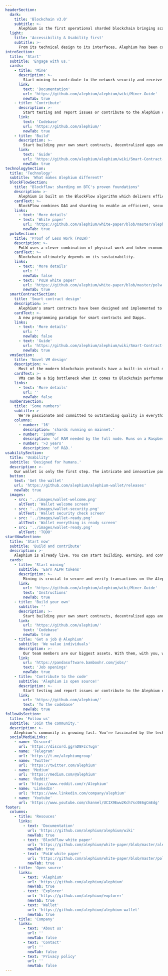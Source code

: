 ```yaml
---
headerSection:
  dark:
    title: 'Blockchain v3.0'
    subtitle: >-
      Alephium is the first operational sharded blockchain bringing scalability, ETH-inspired secure smart contracts, and energy efficiency to Bitcoin's proven core technologies while ensuring better performance.
  light:
    title: 'Accessibility & Usability first'
    subtitle: >-
      From its technical design to its interfaces, Alephium has been created with usability and accessibility in mind. It's made to support powerful, scalable yet user-friendly decentralized applications and protocols.
introSection:
  title: 'Start'
  subtitle: 'Engage with us.'
  cards:
    - title: 'Mine'
      description: >-
        Start mining to contribute to the network security and receive ALPH rewards.
      link:
        text: 'Documentation'
        url: 'https://github.com/alephium/alephium/wiki/Miner-Guide'
        newTab: true
    - title: 'Contribute'
      description: >-
        Start testing and report issues or contribute to the Alephium codebase.
      link:
        text: 'Codebase'
        url: 'https://github.com/alephium/'
        newTab: true
    - title: 'Build'
      description: >-
        Start building your own smart contracts, decentralized apps and protocols.
      link:
        text: 'Guide'
        url: 'https://github.com/alephium/alephium/wiki/Smart-Contract-Guide'
        newTab: true
technologySection:
  title: 'Technology'
  subtitle: 'What makes Alephium different?'
  blockFlowSection:
    title: "Blockflow: sharding on BTC's proven foundations"
    description: >-
      Alephium is built on the BlockFlow algorithm which delivers efficient and practical UTXO sharding. Inspired by distributed computing models, it combines DAG (Directed Acyclic Graph) and sharding. Much more lightweight than other sharding methods, BlockFlow also natively supports single-step cross shard transaction making Alephium user-experience just as convenient as any single chain platform.
    cardText: >-
      BlockFlow combines DAG and sharding to enable an efficient, secure and verifiable consensus algorithm.
    links:
      - text: 'More details'
      - text: 'White paper'
        url: 'https://github.com/alephium/white-paper/blob/master/alephium.pdf'
        newTab: true
  polwSection:
    title: 'Proof of Less Work (PoLW)'
    description: >-
      PoLW uses a clever combination of physical work and token economics to dynamically adjust the work required to mine new blocks, ensuring a reduced energy footprint compared to classic Nakamoto PoW mining.
    cardText: >-
      Blockchain ultimately depends on its sustainability.
    links:
      - text: 'More details'
        url: ''
        newTab: false
      - text: 'PoLW white paper'
        url: 'https://github.com/alephium/white-paper/blob/master/polw.pdf'
        newTab: true
  smartContractSection:
    title: 'Smart contract design'
    description: >-
      Alephium's smart contracts have been designed and implemented to be scalable, functional, practical with a focus on security and reduced state usage. Its stateful UTXO model combines the advantages of both eUTXO model and account model.
    cardText: >-
      A new programming paradigm for smart contracts and Dapps.
    links:
      - text: 'More details'
        url: ''
        newTab: false
      - text: 'Guide'
        url: 'https://github.com/alephium/alephium/wiki/Smart-Contract-Guide'
        newTab: true
  vmsSection:
    title: 'Novel VM design'
    description: >-
      Most of the modern blockchain protocols have a built-in virtual machine for general computing to implement useful and complex decentralized applications. In Alephium, we shift from a code-centric approach to a data-centric approach and enable access and parse information from data payload of UTXOs. As a result, our script system is as powerful as a general virtual machine.
    cardText: >-
      VMs can be a big bottleneck when it comes to Blockchain performances. Not on Alephium.
    links:
      - text: 'More details'
        url: ''
        newTab: false
  numbersSection:
    title: 'Some numbers'
    subtitle: >-
      We're passionate and committed to outstanding quality in everything we do. We took the necessary time to transform theory to actual technologies.
    columns:
      - number: '16'
        description: 'shards running on mainnet.'
      - number: '100MB'
        description: 'of RAM needed by the full node. Runs on a Raspberry-PI.'
      - number: '>3 years'
        description: 'of R&D.'
usabilitySection:
  title: 'Usability'
  subtitle: 'Designed for humans.'
  description: >-
    Our wallet is only the first step. The intricate and innovative parts of technology should be at reach, without becoming an obstacle to accessibility and usability. Alephium aims at placing the user at the center, regardless of their skills.
  button:
    text: 'Get the wallet'
    url: 'https://github.com/alephium/alephium-wallet/releases'
    newTab: true
  images:
    - src: '../images/wallet-welcome.png'
      altText: 'Wallet welcome screen'
    - src: '../images/wallet-security.png'
      altText: 'Wallet security check screen'
    - src: '../images/wallet-ready.png'
      altText: 'Wallet everything is ready screen'
    - src: '../images/wallet-ready.png'
      altText: 'TODO'
startNowSection:
  title: 'Start now'
  subtitle: 'Build and contribute'
  description: >-
    Alephium is already live. You can start building, earning, and contributing right now.
  cards:
    - title: 'Start mining'
      subtitle: 'Earn ALPH tokens'
      description: >-
        Mining is crucial to secure and verify transactions on the Alephium blockchain. Contribute to the growth and security of our network and receive ALPH block rewards. Currently, we support CPU and GPU mining and will soon offer FPGA mining support
      link:
        url: 'https://github.com/alephium/alephium/wiki/Miner-Guide'
        text: 'Instructions'
        newTab: true
    - title: 'Build your own'
      subtitle: ''
      description: >-
        Start building your own smart contracts, decentralized apps and protocols. Alephium is made to build powerful, secure and scalable Dapps. It’s stateful UTXO model combines the advantages of both eUTXO model and account model.
      link:
        url: 'https://github.com/alephium/'
        text: 'Codebase'
        newTab: true
    - title: 'Get a job @ Alephium'
      subtitle: 'We value individuals'
      description: >-
        Our team members are our biggest assets. With them, with you, we plan to make Alephium the preferred blockchain for powerful, accessible and secure Dapps & web 3.0. If you think you're uniquely suited to support Alephium, we want to hear from you. We're based in the beautiful Switzerland, but you can work from anywhere in the world.
      link:
        url: 'https://pandasoftware.bamboohr.com/jobs/'
        text: 'Job openings'
        newTab: true
    - title: 'Contribute to the code'
      subtitle: 'Alephium is open source!'
      description: >-
        Start testing and report issues or contribute to the Alephium codebase. We would love to see your contribution integrated in the Alephium codebase!
      link:
        url: 'https://github.com/alephium/'
        text: 'To the codebase'
        newTab: true
followUsSection:
  title: 'Follow us'
  subtitle: 'Join the community.'
  description: >-
    Alephium's community is growing fast. You're fascinated by the technology, you want to know more or you want to build something cool with it? Come and join us!
  socialMediaLinks:
    - name: 'Discord'
      url: 'https://discord.gg/nD8FzcTugn'
    - name: 'Telegram'
      url: 'https://t.me/alephiumgroup'
    - name: 'Twitter'
      url: 'https://twitter.com/alephium'
    - name: 'Medium'
      url: 'https://medium.com/@alephium'
    - name: 'Reddit'
      url: 'https://www.reddit.com/r/Alephium'
    - name: 'LinkedIn'
      url: 'https://www.linkedin.com/company/alephium'
    - name: 'Youtube'
      url: 'https://www.youtube.com/channel/UCIX9Eww2Kch7sc0E6gCmEdg'
footer:
  columns:
    - title: 'Resouces'
      links:
        - text: 'Documentation'
          url: 'https://github.com/alephium/alephium/wiki'
          newTab: true
        - text: 'BlockFlow white paper'
          url: 'https://github.com/alephium/white-paper/blob/master/alephium.pdf'
          newTab: true
        - text: 'PoLW white paper'
          url: 'https://github.com/alephium/white-paper/blob/master/polw.pdf'
          newTab: true
    - title: 'Open source'
      links:
        - text: 'Alephium'
          url: 'https://github.com/alephium/alephium'
          newTab: true
        - text: 'Explorer'
          url: 'https://github.com/alephium/explorer'
          newTab: true
        - text: 'Wallet'
          url: 'https://github.com/alephium/alephium-wallet'
          newTab: true
    - title: 'Company'
      links:
        - text: 'About us'
          url: ''
          newTab: false
        - text: 'Contact'
          url: ''
          newTab: false
        - text: 'Privacy policy'
          url: ''
          newTab: false
---
```

